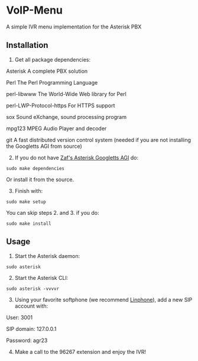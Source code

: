 # VoIP-Menu
A simple IVR menu implementation for the Asterisk PBX

## Installation
1. Get all package dependencies:

Asterisk                A complete PBX solution

Perl                    The Perl Programming Language

perl-libwww             The World-Wide Web library for Perl

perl-LWP-Protocol-https For HTTPS support

sox                     Sound eXchange, sound processing program

mpg123                  MPEG Audio Player and decoder

git                     A fast distributed version control system (needed if you are not installing the Googletts AGI from source)

2. If you do not have [Zaf's Asterisk Googletts AGI](https://github.com/zaf/asterisk-googletts) do:

```sudo make dependencies```

Or install it from the source.

3. Finish with:

```sudo make setup```

You can skip steps 2. and 3. if you do:

```sudo make install```

## Usage

1. Start the Asterisk daemon:

```sudo asterisk```

2. Start the Asterisk CLI:

```sudo asterisk -vvvvr```

3. Using your favorite softphone (we recommend [Linphone](linphone.org)), add a new SIP account with:

User: 3001

SIP domain: 127.0.0.1

Password: agr23

4. Make a call to the 96267 extension and enjoy the IVR!
